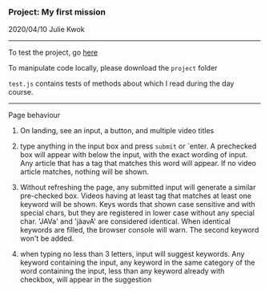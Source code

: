 ### Project: My first mission

2020/04/10 Julie Kwok

* * *
To test the project, go [here](https://julienemo.github.io/thp_next_5/)

To manipulate code locally, please download the `project` folder

`test.js` contains tests of methods about which I read during the day course.

* * *
Page behaviour

1. On landing, see an input, a button, and multiple video titles
   
2. type anything in the input box and press `submit` or `enter. A prechecked box will appear with below the input, with the exact wording of input. Any article that has a tag that matches this word will appear. If no video article matches, nothing will be shown.

3. Without refreshing the page, any submitted input will generate a similar pre-checked box. Videos having at least tag that matches at least one keyword will be shown. Keys words that shown case sensitive and with special chars, but they are registered in lower case without any special char. 'JAVa' and 'jàavA' are considered identical. When identical keywords are filled, the browser console will warn. The second keyword won't be added.

4. when typing no less than 3 letters, input will suggest keywords. Any keyword containing the input, any keyword in the same category of the word containing the input, less than any keyword already with checkbox, will appear in the suggestion